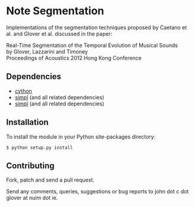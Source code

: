 Note Segmentation
=================

Implementations of the segmentation techniques proposed by Caetano et al.
and Glover et al. discussed in the paper:

Real-Time Segmentation of the Temporal Evolution of Musical Sounds  
by Glover, Lazzarini and Timoney  
Proceedings of Acoustics 2012 Hong Kong Conference  


Dependencies
------------

* [cython](http://cython.org)
* [simpl](http://simplsound.sourceforge.net) (and all related dependencies)
* [simpl](http://simplsound.sourceforge.net) (and all related dependencies)


Installation
------------

To install the module in your Python site-packages directory:

    $ python setup.py install


Contributing
------------

Fork, patch and send a pull request.

Send any comments, queries, suggestions or bug reports to john dot c dot glover at nuim dot ie.
